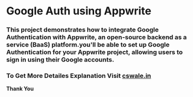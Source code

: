 
# Google Auth using Appwrite

### This project demonstrates how to integrate Google Authentication with Appwrite, an open-source backend as a service (BaaS) platform.you'll be able to set up Google Authentication for your Appwrite project, allowing users to sign in using their Google accounts.


### To Get More Detailes Explanation Visit [cswale.in](https://www.cswale.in/2023/07/google-authentication-with-appwrite.html)
**Thank You**

